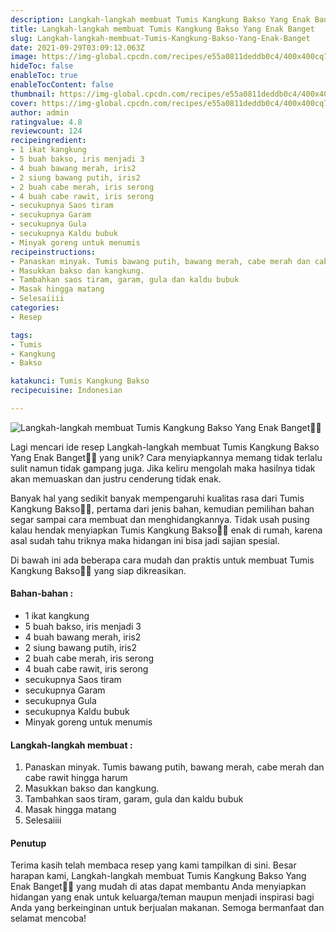 ```yaml
---
description: Langkah-langkah membuat Tumis Kangkung Bakso Yang Enak Banget"
title: Langkah-langkah membuat Tumis Kangkung Bakso Yang Enak Banget
slug: Langkah-langkah-membuat-Tumis-Kangkung-Bakso-Yang-Enak-Banget
date: 2021-09-29T03:09:12.063Z
image: https://img-global.cpcdn.com/recipes/e55a0811deddb0c4/400x400cq70/photo.jpg
hideToc: false
enableToc: true
enableTocContent: false
thumbnail: https://img-global.cpcdn.com/recipes/e55a0811deddb0c4/400x400cq70/photo.jpg
cover: https://img-global.cpcdn.com/recipes/e55a0811deddb0c4/400x400cq70/photo.jpg
author: admin
ratingvalue: 4.8
reviewcount: 124
recipeingredient:
- 1 ikat kangkung
- 5 buah bakso, iris menjadi 3
- 4 buah bawang merah, iris2
- 2 siung bawang putih, iris2
- 2 buah cabe merah, iris serong
- 4 buah cabe rawit, iris serong
- secukupnya Saos tiram
- secukupnya Garam
- secukupnya Gula
- secukupnya Kaldu bubuk
- Minyak goreng untuk menumis
recipeinstructions:
- Panaskan minyak. Tumis bawang putih, bawang merah, cabe merah dan cabe rawit hingga harum
- Masukkan bakso dan kangkung.
- Tambahkan saos tiram, garam, gula dan kaldu bubuk
- Masak hingga matang
- Selesaiiii
categories:
- Resep

tags:
- Tumis
- Kangkung
- Bakso

katakunci: Tumis Kangkung Bakso
recipecuisine: Indonesian

---
```


![Langkah-langkah membuat Tumis Kangkung Bakso Yang Enak Banget👩‍🍳](https://img-global.cpcdn.com/recipes/e55a0811deddb0c4/400x400cq70/photo.jpg)

Lagi mencari ide resep Langkah-langkah membuat Tumis Kangkung Bakso Yang Enak Banget👩‍🍳 yang unik? Cara menyiapkannya memang tidak terlalu sulit namun tidak gampang juga. Jika keliru mengolah maka hasilnya tidak akan memuaskan dan justru cenderung tidak enak.

Banyak hal yang sedikit banyak mempengaruhi kualitas rasa dari Tumis Kangkung Bakso👩‍🍳, pertama dari jenis bahan, kemudian pemilihan bahan segar sampai cara membuat dan menghidangkannya. Tidak usah pusing kalau hendak menyiapkan Tumis Kangkung Bakso👩‍🍳 enak di rumah, karena asal sudah tahu triknya maka hidangan ini bisa jadi sajian spesial.

Di bawah ini ada beberapa cara mudah dan praktis untuk membuat Tumis Kangkung Bakso👩‍🍳 yang siap dikreasikan.

<!--inarticleads1-->

#### Bahan-bahan :

- 1 ikat kangkung
- 5 buah bakso, iris menjadi 3
- 4 buah bawang merah, iris2
- 2 siung bawang putih, iris2
- 2 buah cabe merah, iris serong
- 4 buah cabe rawit, iris serong
- secukupnya Saos tiram
- secukupnya Garam
- secukupnya Gula
- secukupnya Kaldu bubuk
- Minyak goreng untuk menumis

<!--inarticleads2-->

#### Langkah-langkah membuat :

1. Panaskan minyak. Tumis bawang putih, bawang merah, cabe merah dan cabe rawit hingga harum
1. Masukkan bakso dan kangkung.
1. Tambahkan saos tiram, garam, gula dan kaldu bubuk
1. Masak hingga matang
1. Selesaiiii

#### Penutup

Terima kasih telah membaca resep yang kami tampilkan di sini. Besar harapan kami, Langkah-langkah membuat Tumis Kangkung Bakso Yang Enak Banget👩‍🍳 yang mudah di atas dapat membantu Anda menyiapkan hidangan yang enak untuk keluarga/teman maupun menjadi inspirasi bagi Anda yang berkeinginan untuk berjualan makanan. Semoga bermanfaat dan selamat mencoba!